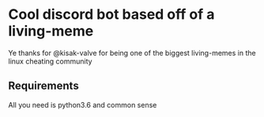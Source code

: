 # Cool discord bot based off of a living-meme
Ye thanks for @kisak-valve for being one of the biggest living-memes in the linux cheating community

## Requirements
All you need is python3.6 and common sense
